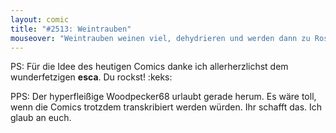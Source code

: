 ```yaml
---
layout: comic
title: "#2513: Weintrauben"
mouseover: "Weintrauben weinen viel, dehydrieren und werden dann zu Rosinen. Lachtrauben passiert das nicht."
---
```


PS: 
Für die Idee des heutigen Comics danke ich allerherzlichst dem wunderfetzigen <strong>esca</strong>. 
Du rockst!
:keks:

PPS:
Der hyperfleißige Woodpecker68 urlaubt gerade herum. Es wäre toll, wenn die Comics trotzdem transkribiert werden würden. 
Ihr schafft das. Ich glaub an euch.

